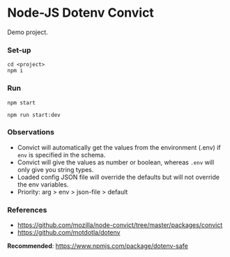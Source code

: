 # Node-JS Dotenv Convict

Demo project.

### Set-up
```shell
cd <project>
npm i
```

### Run
```shell
npm start
```

```shell
npm run start:dev
```

### Observations

- Convict will automatically get the values from the environment (.env) if `env` is specified in the schema.
- Convict will give the values as number or boolean, whereas `.env` will only give you string types.
- Loaded config JSON file will override the defaults but will not override the env variables.
- Priority: arg > env > json-file > default

### References

- https://github.com/mozilla/node-convict/tree/master/packages/convict
- https://github.com/motdotla/dotenv

**Recommended**: https://www.npmjs.com/package/dotenv-safe
